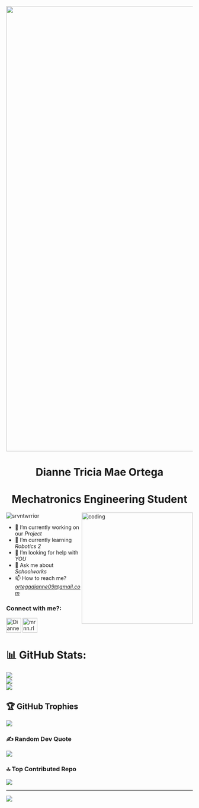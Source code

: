 <div di="header" align="center">
  <img src="https://media.giphy.com/media/pVGsAWjzvXcZW4ZBTE/giphy.gif)https://media.giphy.com/media/pVGsAWjzvXcZW4ZBTE/giphy.gif" width="1200" lenght="500"/>
</div>


<h1 align="center">Dianne Tricia Mae Ortega</h1>
<h1 align="center"> Mechatronics Engineering Student </h1>


<img align="right" alt="coding" width="300" lenght="600" src="https://media.giphy.com/media/RkDZq0dhhYHhxdFrJB/giphy.gif">

<p align="left"> <img src="https://komarev.com/ghpvc/?username=srvntwrrior&label=Profile%20views&color=0e75b6&style=flat" alt="srvntwrrior" /> </p>

- 🔭 I’m currently working on our *Project*
- 🌱 I’m currently learning *Robotics 2*
- 🤔 I’m looking for help with *YOU*
- 💬 Ask me about *Schoolworks*
- 📫 How to reach me? *ortegadianne09@gmail.com*

<h3 align="left">Connect with me?:</h3>
<p align="left">
<a href="https://www.facebook.com/dtm.ortega.09?mibextid=YMEMSu/" target="blank"><img align="center" src="https://raw.githubusercontent.com/rahuldkjain/github-profile-readme-generator/master/src/images/icons/Social/facebook-alt.svg" alt="Dianne Tricia Mae Ortega" height="40" width="40" /></a>
<a href="https://www.instagram.com/delphinium_dianne?igsh=MXIyaDVlNTdzOWFjOA%3D%3D&utm_source=qr" target="blank"><img align="center" src="https://raw.githubusercontent.com/rahuldkjain/github-profile-readme-generator/master/src/images/icons/Social/instagram.svg" alt="mrnn.rlph" height="40" width="40" /></a>
</p>

# 📊 GitHub Stats:
![](https://github-readme-stats.vercel.app/api?username=srvntwrrior&theme=nightowl&hide_border=false&include_all_commits=false&count_private=false)<br/>
![](https://github-readme-streak-stats.herokuapp.com/?user=srvntwrrior&theme=nightowl&hide_border=false)<br/>
![](https://github-readme-stats.vercel.app/api/top-langs/?username=srvntwrrior&theme=nightowl&hide_border=false&include_all_commits=false&count_private=false&layout=compact)

## 🏆 GitHub Trophies
![](https://github-profile-trophy.vercel.app/?username=srvntwrrior&theme=radical&no-frame=false&no-bg=false&margin-w=4)

### ✍️ Random Dev Quote
![](https://quotes-github-readme.vercel.app/api?type=horizontal&theme=radical)

### 🔝 Top Contributed Repo
![](https://github-contributor-stats.vercel.app/api?username=srvntwrrior&limit=5&theme=dark&combine_all_yearly_contributions=true)

---
[![](https://visitcount.itsvg.in/api?id=srvntwrrior&icon=0&color=0)](https://visitcount.itsvg.in)

<!-- Proudly created with GPRM ( https://gprm.itsvg.in ) -->
